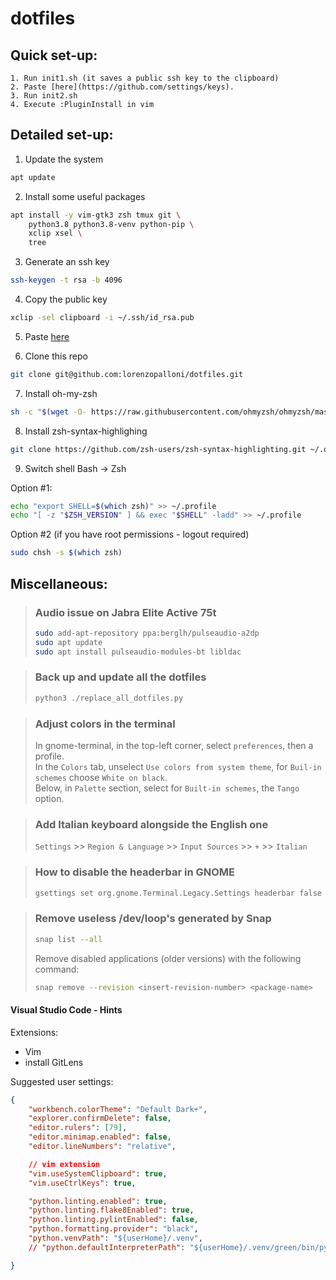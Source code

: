 # dotfiles

## Quick set-up:

    1. Run init1.sh (it saves a public ssh key to the clipboard)
    2. Paste [here](https://github.com/settings/keys).
    3. Run init2.sh
    4. Execute :PluginInstall in vim

## Detailed set-up:

1. Update the system
```sh
apt update
```

2. Install some useful packages
```sh
apt install -y vim-gtk3 zsh tmux git \
    python3.8 python3.8-venv python-pip \
    xclip xsel \
    tree
```

3. Generate an ssh key
```sh
ssh-keygen -t rsa -b 4096
```

4. Copy the public key
```sh
xclip -sel clipboard -i ~/.ssh/id_rsa.pub
```

5. Paste [here](https://github.com/settings/keys)

6. Clone this repo
```sh
git clone git@github.com:lorenzopalloni/dotfiles.git
```

7. Install oh-my-zsh
```sh
sh -c "$(wget -O- https://raw.githubusercontent.com/ohmyzsh/ohmyzsh/master/tools/install.sh)"
```

8. Install zsh-syntax-highlighing
```sh
git clone https://github.com/zsh-users/zsh-syntax-highlighting.git ~/.oh-my-zsh/custom/plugins/zsh-syntax-highlighting
```

9. Switch shell Bash -> Zsh

Option #1:
```sh
echo "export SHELL=$(which zsh)" >> ~/.profile
echo "[ -z "$ZSH_VERSION" ] && exec "$SHELL" -ladd" >> ~/.profile
```

Option #2 (if you have root permissions - logout required)
```sh
sudo chsh -s $(which zsh)
```

## Miscellaneous:

> ### Audio issue on Jabra Elite Active 75t
> ```sh
> sudo add-apt-repository ppa:berglh/pulseaudio-a2dp
> sudo apt update
> sudo apt install pulseaudio-modules-bt libldac
> ```

> ### Back up and update all the dotfiles
> ```sh
> python3 ./replace_all_dotfiles.py
> ```

> ### Adjust colors in the terminal  
> In gnome-terminal, in the top-left corner, select `preferences`, then a profile.  
> In the `Colors` tab, unselect `Use colors from system theme`, for `Buil-in schemes` choose `White on black`.  
> Below, in `Palette` section, select for `Built-in schemes`, the `Tango` option.  

> ### Add Italian keyboard alongside the English one
> `Settings` >> `Region & Language` >> `Input Sources` >> `+` >> `Italian`

> ### How to disable the headerbar in GNOME
> ```sh
> gsettings set org.gnome.Terminal.Legacy.Settings headerbar false
> ```

> ### Remove useless /dev/loop's generated by Snap
> ```sh
> snap list --all
> ```
> Remove disabled applications (older versions) with the following command:
> ```sh
> snap remove --revision <insert-revision-number> <package-name>
> ```

#### Visual Studio Code - Hints
Extensions:
- Vim
- install GitLens

Suggested user settings:
```json
{
    "workbench.colorTheme": "Default Dark+",
    "explorer.confirmDelete": false,
    "editor.rulers": [79],
    "editor.minimap.enabled": false,
    "editor.lineNumbers": "relative",

    // vim extension
    "vim.useSystemClipboard": true,
    "vim.useCtrlKeys": true,

    "python.linting.enabled": true,
    "python.linting.flake8Enabled": true,
    "python.linting.pylintEnabled": false,
    "python.formatting.provider": "black",
    "python.venvPath": "${userHome}/.venv",
    // "python.defaultInterpreterPath": "${userHome}/.venv/green/bin/python",

}
```

